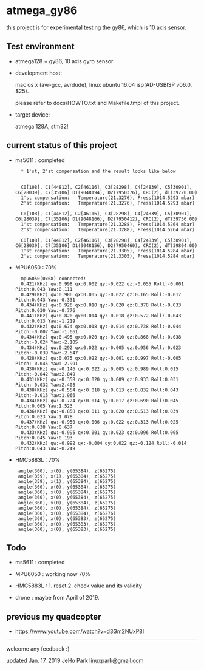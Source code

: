 # atmega_gy86

  this project is for experimental testing the gy86, which is 10 axis sensor.



## Test environment

  * atmega128 + gy86, 10 axis gyro sensor

  * development host: 
  
      mac os x (avr-gcc, avrdude), 
	  linux ubuntu 16.04
      isp(AD-USBISP v06.0, $25).  
	  
	  please refer to docs/HOWTO.txt and Makefile.tmpl of this project.


  * target device: 
	
	  atmega 128A, stm32!



## current status of this project


  - ms5611   : completed 
  
	      * 1'st, 2'st compensation and the result looks like below


		  C0[108], C1[44812], C2[46116], C3[28298], C4[24839], C5[30901], C6[28039], C7[35106] D1(9048194), D2(7950376), CRC(2), dT(39720.00)
		  1'st compensation:   Temperature(21.3276), Press(1014.5293 mbar)
		  2'st compensation:   Temperature(21.3276), Press(1014.5293 mbar)

		  C0[108], C1[44812], C2[46116], C3[28298], C4[24839], C5[30901], C6[28039], C7[35106] D1(9048166), D2(7950412), CRC(2), dT(39756.00)
		  1'st compensation:   Temperature(21.3288), Press(1014.5264 mbar)
		  2'st compensation:   Temperature(21.3288), Press(1014.5264 mbar)

		  C0[108], C1[44812], C2[46116], C3[28298], C4[24839], C5[30901], C6[28039], C7[35106] D1(9048156), D2(7950460), CRC(2), dT(39804.00)
		  1'st compensation:   Temperature(21.3305), Press(1014.5284 mbar)
		  2'st compensation:   Temperature(21.3305), Press(1014.5284 mbar)


  - MPU6050  : 70%

		  mpu6050(0x68) connected!
		  0.421(KHz) qw:0.998 qx:0.002 qy:-0.022 qz:-0.055 Roll:-0.001 Pitch:0.043 Yaw:0.111
		  0.429(KHz) qw:0.986 qx:0.005 qy:-0.022 qz:0.165 Roll:-0.017 Pitch:0.043 Yaw:-0.331
		  0.434(KHz) qw:0.926 qx:0.010 qy:-0.020 qz:0.378 Roll:-0.033 Pitch:0.030 Yaw:-0.776
		  0.441(KHz) qw:0.820 qx:0.014 qy:-0.018 qz:0.572 Roll:-0.043 Pitch:0.013 Yaw:-1.219
		  0.432(KHz) qw:0.674 qx:0.018 qy:-0.014 qz:0.738 Roll:-0.044 Pitch:-0.007 Yaw:-1.661
		  0.434(KHz) qw:0.495 qx:0.020 qy:-0.010 qz:0.868 Roll:-0.038 Pitch:-0.024 Yaw:-2.105
		  0.434(KHz) qw:0.292 qx:0.022 qy:-0.005 qz:0.956 Roll:-0.023 Pitch:-0.039 Yaw:-2.547
		  0.428(KHz) qw:0.075 qx:0.022 qy:-0.001 qz:0.997 Roll:-0.005 Pitch:-0.045 Yaw:-2.991
		  0.430(KHz) qw:-0.146 qx:0.022 qy:0.005 qz:0.989 Roll:0.015 Pitch:-0.042 Yaw:2.849
		  0.431(KHz) qw:-0.358 qx:0.020 qy:0.009 qz:0.933 Roll:0.031 Pitch:-0.032 Yaw:2.408
		  0.438(KHz) qw:-0.554 qx:0.018 qy:0.013 qz:0.832 Roll:0.043 Pitch:-0.015 Yaw:1.966
		  0.434(KHz) qw:-0.724 qx:0.014 qy:0.017 qz:0.690 Roll:0.045 Pitch:0.005 Yaw:1.523
		  0.436(KHz) qw:-0.858 qx:0.011 qy:0.020 qz:0.513 Roll:0.039 Pitch:0.023 Yaw:1.078
		  0.437(KHz) qw:-0.950 qx:0.006 qy:0.022 qz:0.313 Roll:0.025 Pitch:0.038 Yaw:0.637
		  0.433(KHz) qw:-0.995 qx:0.001 qy:0.023 qz:0.096 Roll:0.005 Pitch:0.045 Yaw:0.193
		  0.432(KHz) qw:-0.992 qx:-0.004 qy:0.022 qz:-0.124 Roll:-0.014 Pitch:0.043 Yaw:-0.249



  - HMC5883L : 70%

		 angle(360), x(0), y(65384), z(65275)
         angle(359), x(1), y(65384), z(65275)
         angle(359), x(1), y(65384), z(65275)
         angle(360), x(0), y(65384), z(65275)
         angle(360), x(0), y(65384), z(65275)
         angle(360), x(0), y(65384), z(65275) 
         angle(360), x(0), y(65384), z(65275) 
         angle(360), x(0), y(65384), z(65275)
         angle(360), x(0), y(65384), z(65276)
         angle(360), x(0), y(65383), z(65275)
         angle(360), x(0), y(65383), z(65275)
         angle(360), x(0), y(65383), z(65275) 



## Todo

  - ms5611   : completed

  - MPU6050  : working now 70%

  - HMC5883L : 
              1. reset
			  2. check value and its validity

  - drone    : maybe from April of 2019.



## previous my quadcopter

   - https://www.youtube.com/watch?v=d3Gm2NUxP8I


--- 
 welcome any feedback :)

 updated  Jan.  17. 2019
 JeHo Park <linuxpark@gmail.com> 
